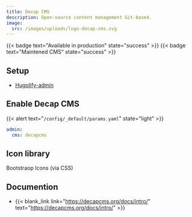 ```yaml
---
title: Decap CMS
description: Open-source content management Git-based.
image:
  src: /images/uploads/logo-decap-cms.svg
---
```

{{< badge text="Available in production" state="success" >}}
{{< badge text="Maintened CMS" state="success" >}}

## Setup

- [Hugolify-admin](../setup/)

## Enable Decap CMS


{{< alert text="`/config/_default/params.yaml`" state="light" >}}

```yaml
admin:
  cms: decapcms
```

## Icon library

Bootstraop Icons (via CSS)

## Documention

- {{< blank_link link="https://decapcms.org/docs/intro/" text="https://decapcms.org/docs/intro/" >}}
